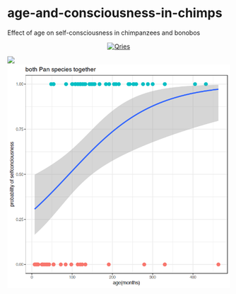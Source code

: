 # age-and-consciousness-in-chimps
Effect of age on self-consciousness in chimpanzees and bonobos

<p align="center">

<a href="https://external-content.duckduckgo.com/iu/?u=https%3A%2F%2Fmedia.rbl.ms%2Fimage%3Fu%3D%252FKje5r5.gif%26ho%3Dhttp%253A%252F%252Fshare.gifyoutube.com%26s%3D543%26h%3D6183a8e16558451a01c917a0ca05ac89892af2c7d230ca7119004b59d8697308%26size%3D980x%26c%3D2332392787&f=1&nofb=1">
         <img alt="Qries" src="opendoor.jpg"
         width=500">
      </a>
</p>


<body>
      <img src="https://external-content.duckduckgo.com/iu/?u=https%3A%2F%2Fmedia.rbl.ms%2Fimage%3Fu%3D%252FKje5r5.gif%26ho%3Dhttp%253A%252F%252Fshare.gifyoutube.com%26s%3D543%26h%3D6183a8e16558451a01c917a0ca05ac89892af2c7d230ca7119004b59d8697308%26size%3D980x%26c%3D2332392787&f=1&nofb=1">
   </body>

<body>
      <img src="plot logistic regression.png" alt="Simply Easy Learning">
   </body>

